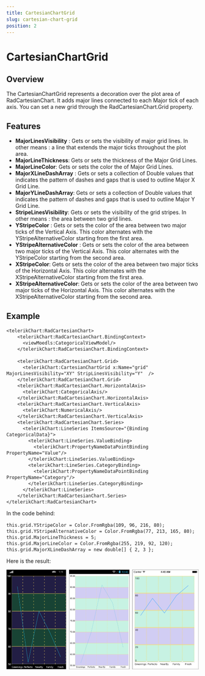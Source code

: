 ```yaml
---
title: CartesianChartGrid
slug: cartesian-chart-grid
position: 2
---
```


# CartesianChartGrid #

## Overview ##

The CartesianChartGrid represents a decoration over the plot area of RadCartesianChart. It adds major lines connected to each Major tick of each axis. You can set a new grid through the RadCartesianChart.Grid property.

## Features ##

- **MajorLinesVisibility** : Gets or sets the visibility of major grid lines. In other means : a line that extends the major ticks throughout the plot area.
- **MajorLineThickness**: Gets or sets the thickness of the Major Grid Lines.
- **MajorLineColor**: Gets or sets the color the of Major Grid Lines.
- **MajorXLineDashArray** : Gets or sets a collection of Double values that indicates the pattern of dashes and gaps that is used to outline Major X Grid Line.
- **MajorYLineDashArray**: Gets or sets a collection of Double values that indicates the pattern of dashes and gaps that is used to outline Major Y Grid Line.
- **StripeLinesVisibility**:  Gets or sets the visibility of the grid stripes. In other means : the area between two grid lines.
- **YStripeColor** : Gets or sets the color of the area between two major ticks of the Vertical Axis. This color alternates with the YStripeAlternativeColor starting from the first area.
- **YStripeAlternativeColor** : Gets or sets the color of the area between two major ticks of the Vertical Axis. This color alternates with the YStripeColor starting from the second area.
- **XStripeColor**: Gets or sets the color of the area between two major ticks of the Horizontal Axis. This color alternates with the XStripeAlternativeColor starting from the first area.
- **XStripeAlternativeColor**: Gets or sets the color of the area between two major ticks of the Horizontal Axis. This color alternates with the XStripeAlternativeColor starting from the second area.

## Example ##

    <telerikChart:RadCartesianChart>
	    <telerikChart:RadCartesianChart.BindingContext>
	      <viewMoedls:CategoricalViewModel/>
	    </telerikChart:RadCartesianChart.BindingContext>
	
	    <telerikChart:RadCartesianChart.Grid>
	      <telerikChart:CartesianChartGrid x:Name="grid"  MajorLinesVisibility="XY" StripLinesVisibility="Y"  />
	    </telerikChart:RadCartesianChart.Grid>
	    <telerikChart:RadCartesianChart.HorizontalAxis>
	      <telerikChart:CategoricalAxis/>
	    </telerikChart:RadCartesianChart.HorizontalAxis>
	    <telerikChart:RadCartesianChart.VerticalAxis>
	      <telerikChart:NumericalAxis/>
	    </telerikChart:RadCartesianChart.VerticalAxis>
	    <telerikChart:RadCartesianChart.Series>
	      <telerikChart:LineSeries ItemsSource="{Binding CategoricalData}">
	        <telerikChart:LineSeries.ValueBinding>
	          <telerikChart:PropertyNameDataPointBinding PropertyName="Value"/>
	        </telerikChart:LineSeries.ValueBinding>
	        <telerikChart:LineSeries.CategoryBinding>
	          <telerikChart:PropertyNameDataPointBinding PropertyName="Category"/>
	        </telerikChart:LineSeries.CategoryBinding>
	      </telerikChart:LineSeries>
	    </telerikChart:RadCartesianChart.Series>
    </telerikChart:RadCartesianChart>

In the code behind:

	this.grid.YStripeColor = Color.FromRgba(109, 96, 216, 80);
	this.grid.YStripeAlternativeColor = Color.FromRgba(77, 213, 165, 80);
	this.grid.MajorLineThickness = 5;
	this.grid.MajorLineColor = Color.FromRgba(255, 219, 92, 120);
	this.grid.MajorXLineDashArray = new double[] { 2, 3 };


Here is the result:

![Chart Grid](../images/chart-grid-example.png)